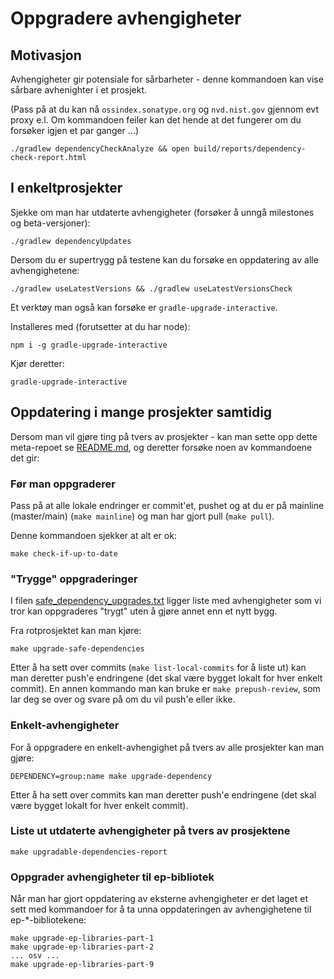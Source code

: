 
# Oppgradere avhengigheter

## Motivasjon

Avhengigheter gir potensiale for sårbarheter - denne kommandoen kan vise sårbare avhenighter i et prosjekt.

(Pass på at du kan nå `ossindex.sonatype.org` og `nvd.nist.gov` gjennom evt proxy e.l. Om kommandoen feiler 
kan det hende at det fungerer om du forsøker igjen et par ganger ...)

```
./gradlew dependencyCheckAnalyze && open build/reports/dependency-check-report.html
```

## I enkeltprosjekter

Sjekke om man har utdaterte avhengigheter (forsøker å unngå milestones og beta-versjoner):

```
./gradlew dependencyUpdates
```

Dersom du er supertrygg på testene kan du forsøke en oppdatering av alle avhengighetene:

```
./gradlew useLatestVersions && ./gradlew useLatestVersionsCheck
```

Et verktøy man også kan forsøke er `gradle-upgrade-interactive`.

Installeres med (forutsetter at du har node):

```shell
npm i -g gradle-upgrade-interactive
```

Kjør deretter: 

```shell
gradle-upgrade-interactive
```

## Oppdatering i mange prosjekter samtidig

Dersom man vil gjøre ting på tvers av prosjekter - kan man sette opp dette meta-repoet se [README.md](../../README.md),
og deretter forsøke noen av kommandoene det gir:

### Før man oppgraderer

Pass på at alle lokale endringer er commit'et, pushet og at du er på mainline (master/main) (`make mainline`) og man har gjort pull (`make pull`).

Denne kommandoen sjekker at alt er ok:

```shell
make check-if-up-to-date
```

### "Trygge" oppgraderinger

I filen [safe_dependency_upgrades.txt](../../script/safe_dependency_upgrades.txt) ligger liste
med avhengigheter som vi tror kan oppgraderes "trygt" uten å gjøre annet enn et nytt bygg.

Fra rotprosjektet kan man kjøre:

```shell
make upgrade-safe-dependencies
```
Etter å ha sett over commits (`make list-local-commits` for å liste ut) kan man deretter push'e endringene (det skal være bygget lokalt for hver enkelt commit). En annen kommando man kan bruke er `make prepush-review`, som lar deg se over og svare på om du vil push'e eller ikke.

### Enkelt-avhengigheter

For å oppgradere en enkelt-avhengighet på tvers av alle prosjekter kan man gjøre:

```shell
DEPENDENCY=group:name make upgrade-dependency
```

Etter å ha sett over commits kan man deretter push'e endringene (det skal være bygget lokalt for hver enkelt commit).

### Liste ut utdaterte avhengigheter på tvers av prosjektene

```shell
make upgradable-dependencies-report
```

### Oppgrader avhengigheter til ep-bibliotek

Når man har gjort oppdatering av eksterne avhengigheter er det laget et sett med kommandoer for å ta unna oppdateringen av avhengighetene til ep-*-bibliotekene:

```shell
make upgrade-ep-libraries-part-1
make upgrade-ep-libraries-part-2
... osv ...
make upgrade-ep-libraries-part-9
```